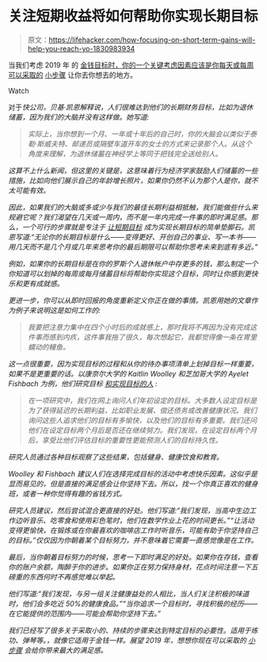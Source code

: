 # 关注短期收益将如何帮助你实现长期目标

> 原文：<https://lifehacker.com/how-focusing-on-short-term-gains-will-help-you-reach-yo-1830983934>

当我们考虑 2019 年 的 [金钱目标时，你的一个关键考虑因素应该是你每天或每周可以采取的](https://twocents.lifehacker.com/did-you-accomplish-your-2018-money-goals-1830981445#_ga=2.175172010.948678826.1544450486-594046802.1524762060) [小步骤](https://twocents.lifehacker.com/increase-your-401-k-or-ira-contributions-for-2019-1830819672#_ga=2.216049054.948678826.1544450486-594046802.1524762060) 让你去你想去的地方。

Watch

对于[](https://www.fastcompany.com/90273724/cant-work-towards-your-long-term-goal-blame-your-brain)*快公司，贝基·凯恩解释说，人们很难达到他们的长期财务目标，比如为退休储蓄，因为我们的大脑并没有这样做。她写道:*

> *实际上，当你想到一个月、一年或十年后的自己时，你的大脑会以类似于泰勒·斯威夫特、邮递员或隔壁车道开车的女士的方式来记录那个人。从这个角度来理解，为退休储蓄在神经学上等同于把钱完全送给别人。*

*这算不上什么新闻，但这里的关键是，这意味着行为经济学家鼓励人们储蓄的一些措施，比如向他们展示自己的年龄增长照片，如果你仍然不认为那个人是你，就不太可能有效。*

*因此，如果我们的大脑或多或少与我们的最佳长期利益相抵触，我们能做些什么来规避它呢？我们渴望在几天或一周内，而不是一年内完成一件事的即时满足感。那么，一个可行的步骤就是专注于 [让短期目标](https://twocents.lifehacker.com/how-to-balance-your-short-and-long-term-financial-goal-1830853590#_ga=2.242673290.948678826.1544450486-594046802.1524762060) 成为实现长期目标的简单垫脚石。凯恩写道:“无论你的长期目标是什么——变得更好、开创自己的事业、写一本书——用几天而不是几个月或几年来思考你的最后期限可以帮助你思考未来到底有多近。”*

*例如，如果你的长期目标是在你的罗斯个人退休帐户中存更多的钱，那么制定一个你知道可以划掉的每周或每月储蓄目标将帮助你实现这个目标，同时让你感到更快乐和更有成就感。*

*更进一步，你可以从即时回报的角度重新定义你正在做的事情。凯恩用她的文章作为例子来说明这是如何工作的:*

> *我要把注意力集中在四个小时后的成就感上，那时我将不再因为没有完成这件事而感到内疚，这件事我拖了很久，每次想起它，我都觉得像一条在胃里蠕动的鳗鱼。*

*这一点很重要，因为实现目标的过程和从你的待办事项清单上划掉目标一样重要，如果不是更重要的话。以康奈尔大学的 Kaitlin Woolley 和芝加哥大学的 Ayelet Fishbach 为例，他们研究目标 [和实现目标的人](https://hbr.org/2017/04/what-separates-goals-we-achieve-from-goals-we-dont) :*

> *在一项研究中，我们在网上询问人们年初设定的目标。大多数人设定目标是为了获得延迟的长期利益，比如职业发展、偿还债务或改善健康状况。我们询问这些人追求他们的目标有多愉快，以及他们的目标有多重要。我们还问他们在设定目标两个月后是否还在继续努力。我们发现，在设定目标两个月后，享受比他们评估目标的重要性更能预测人们的目标持久性。*

*研究人员通过各种目标观察了这些结果，包括健身、健康饮食和教育。*

*Woolley 和 Fishbach 建议人们在选择完成目标的活动中考虑快乐因素。这似乎是显而易见的，但是直接的满足感会让你坚持下去。所以，找一个你真正喜欢的健身班，或者一种你觉得有趣的省钱方式。*

*研究人员建议，然后尝试混合更直接的好处。他们写道:“我们发现，当高中生边工作边听音乐、吃零食和使用彩色笔时，他们在数学作业上花的时间更长。”“让活动变得更愉快，在锻炼或在你最喜欢的咖啡店工作时听音乐，可能有助于你坚持自己的目标。”仅仅因为你朝着某个目标努力，并不意味着它需要一直感觉像是在工作。*

*最后，当你朝着目标努力的时候，思考一下即时满足的好处。如果你在存钱，查看你的账户余额，陶醉于你的进步。如果你正在努力保持身材，花点时间注意一下五磅重的东西何时不再感觉难以举起。*

*他们写道:“我们发现，与另一组关注健康益处的人相比，当人们关注积极的味道时，他们会多吃近 50%的健康食品。”“当你追求一个目标时，寻找积极的经历——在它能提供的范围内——可能会帮助你坚持下去。”*

*我们已经写了很多关于采取小的、持续的步骤来达到特定目标的必要性。适用于练功、弹琴等。，就像它适用于金钱一样。展望 2019 年，想想你现在可以采取的 [小步骤](https://lifehacker.com/do-one-thing-now-1830771564#_ga=2.220170769.948678826.1544450486-594046802.1524762060) 会给你带来最大的满足感。*